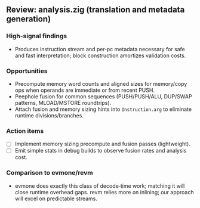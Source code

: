 ## Review: analysis.zig (translation and metadata generation)

### High-signal findings

- Produces instruction stream and per‑pc metadata necessary for safe and fast interpretation; block construction amortizes validation costs.

### Opportunities

- Precompute memory word counts and aligned sizes for memory/copy ops when operands are immediate or from recent PUSH.
- Peephole fusion for common sequences (PUSH/PUSH/ALU, DUP/SWAP patterns, MLOAD/MSTORE roundtrips).
- Attach fusion and memory sizing hints into `Instruction.arg` to eliminate runtime divisions/branches.

### Action items

- [ ] Implement memory sizing precompute and fusion passes (lightweight).
- [ ] Emit simple stats in debug builds to observe fusion rates and analysis cost.

### Comparison to evmone/revm

- evmone does exactly this class of decode‑time work; matching it will close runtime overhead gaps. revm relies more on inlining; our approach will excel on predictable streams.


